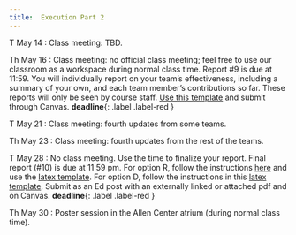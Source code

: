 ```yaml
---
title:  Execution Part 2
---
```


T May 14
: Class meeting: TBD.

Th May 16
: Class meeting:  no official class meeting; feel free to use our classroom as a workspace during normal class time.  Report #9 is due at 11:59.  You will individually report on your team’s effectiveness, including a summary of your own, and each team member’s contributions so far.  These reports will only be seen by course staff.  [Use this template](https://www.overleaf.com/project/605b7f5609565b2be481d114) and submit through Canvas.  **deadline**{: .label .label-red }

T May 21
: Class meeting: fourth updates from some teams.   

Th May 23
: Class meeting:  fourth updates from the rest of the teams.

T May 28
: No class meeting.  Use the time to finalize your report.  Final report (#10) is due at 11:59 pm.  For option R, follow the instructions [here](../assets/docs/project-R-481N.pdf) and use the [latex template](../assets/templates/project-R-481N.tgz).   For option D, follow the instructions in this [latex template](../assets/templates/project-D-481N.tgz).   Submit as an Ed post with an externally linked or attached pdf and on Canvas. **deadline**{: .label .label-red }

Th May 30
:  Poster session in the Allen Center atrium (during normal class time).
